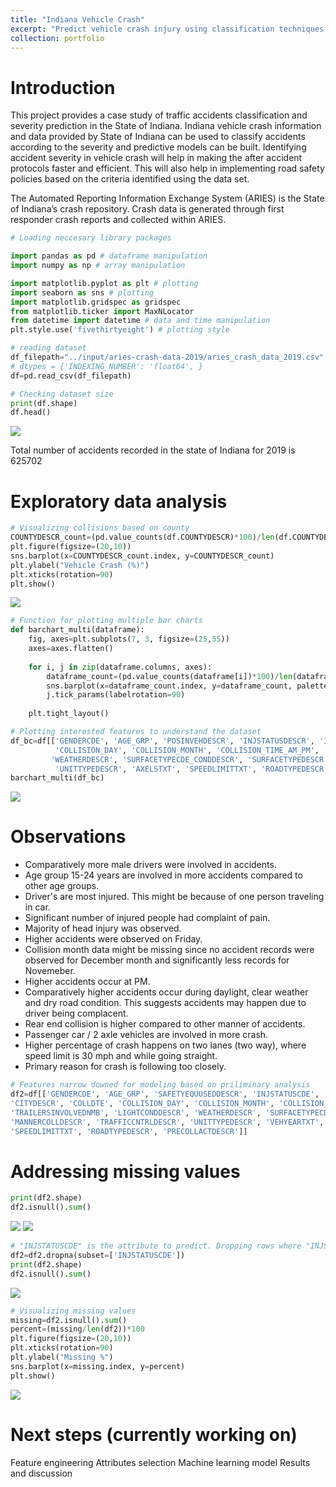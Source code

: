 ```yaml
---
title: "Indiana Vehicle Crash"
excerpt: "Predict vehicle crash injury using classification techniques <br/><img src='/images/INVehCrash/car-crash.jpg'>"
collection: portfolio
---
```


# Introduction

This project provides a case study of traffic accidents classification and severity prediction in the State of Indiana. Indiana vehicle crash information and data provided by State of Indiana can be used to classify accidents according to the severity and predictive models can be built. Identifying accident severity in vehicle crash will help in making the after accident protocols faster and efficient. This will also help in implementing road safety policies based on the criteria identified using the data set. 

The Automated Reporting Information Exchange System (ARIES) is the State of Indiana’s crash repository. Crash data is generated through first responder crash reports and collected within ARIES.

```python
# Loading neccesary library packages

import pandas as pd # dataframe manipulation
import numpy as np # array manipulation

import matplotlib.pyplot as plt # plotting
import seaborn as sns # plotting
import matplotlib.gridspec as gridspec
from matplotlib.ticker import MaxNLocator
from datetime import datetime # data and time manipulation
plt.style.use('fivethirtyeight') # plotting style
```

```python
# reading dataset
df_filepath="../input/aries-crash-data-2019/aries_crash_data_2019.csv"
# dtypes = {'INDEXING_NUMBER': 'float64', }
df=pd.read_csv(df_filepath)
```

```python
# Checking dataset size
print(df.shape)
df.head()
```

<img src='/images/INVehCrash/out3.jpg'>

Total number of accidents recorded in the state of Indiana for 2019 is 625702

# Exploratory data analysis

```python
# Visualizing collisions based on county
COUNTYDESCR_count=(pd.value_counts(df.COUNTYDESCR)*100)/len(df.COUNTYDESCR)
plt.figure(figsize=(20,10))
sns.barplot(x=COUNTYDESCR_count.index, y=COUNTYDESCR_count)
plt.ylabel("Vehicle Crash (%)")
plt.xticks(rotation=90)
plt.show()
```

<img src='/images/INVehCrash/out6.png'>

```python
# Function for plotting multiple bar charts
def barchart_multi(dataframe):
    fig, axes=plt.subplots(7, 3, figsize=(25,55))
    axes=axes.flatten()
    
    for i, j in zip(dataframe.columns, axes):
        dataframe_count=(pd.value_counts(dataframe[i])*100)/len(dataframe[i])
        sns.barplot(x=dataframe_count.index, y=dataframe_count, palette='plasma', ax=j)
        j.tick_params(labelrotation=90)            
    
    plt.tight_layout()
```

```python
# Plotting interested features to understand the dataset
df_bc=df[['GENDERCDE', 'AGE_GRP', 'POSINVEHDESCR', 'INJSTATUSDESCR', 'INJNATUREDESCR', 'INJLOCCDESCR', 
          'COLLISION_DAY', 'COLLISION_MONTH', 'COLLISION_TIME_AM_PM', 'MOTORVEHINVOLVEDNMB', 'LIGHTCONDDESCR', 
         'WEATHERDESCR', 'SURFACETYPECDE_CONDDESCR', 'SURFACETYPEDESCR', 'PRIMARYFACTORDESCR', 'MANNERCOLLDESCR',
          'UNITTYPEDESCR', 'AXELSTXT', 'SPEEDLIMITTXT', 'ROADTYPEDESCR', 'PRECOLLACTDESCR']]
barchart_multi(df_bc)
```

<img src='/images/INVehCrash/out8.png'>

# Observations
* Comparatively more male drivers were involved in accidents.
* Age group 15-24 years are involved in more accidents compared to other age groups.
* Driver's are most injured. This might be because of one person traveling in car.
* Significant number of injured people had complaint of pain.
* Majority of head injury was observed.
* Higher accidents were observed on Friday.
* Collision month data might be missing since no accident records were observed for December month and significantly less records for Novemeber.
* Higher accidents occur at PM.
* Comparatively higher accidents occur during daylight, clear weather and dry road condition. This suggests accidents may happen due to driver being complacent.
* Rear end collision is higher compared to other manner of accidents.
* Passenger car / 2 axle vehicles are involved in more crash.
* Higher percentage of crash happens on two lanes (two way), where speed limit is 30 mph and while going straight.
* Primary reason for crash is following too closely.

```python
# Features narrow downed for modeling based on priliminary analysis
df2=df[['GENDERCDE', 'AGE_GRP', 'SAFETYEQUUSEDDESCR', 'INJSTATUSCDE', 'INJSTATUSDESCR', 'INJNATUREDESCR', 'INJLOCCDESCR', 'COUNTYDESCR', 
'CITYDESCR', 'COLLDTE', 'COLLISION_DAY', 'COLLISION_MONTH', 'COLLISION_YEAR', 'COLLISION_TIME_AM_PM', 'MOTORVEHINVOLVEDNMB', 
'TRAILERSINVOLVEDNMB', 'LIGHTCONDDESCR', 'WEATHERDESCR', 'SURFACETYPECDE_CONDDESCR', 'SURFACETYPEDESCR', 'PRIMARYFACTORDESCR', 
'MANNERCOLLDESCR', 'TRAFFICCNTRLDESCR', 'UNITTYPEDESCR', 'VEHYEARTXT', 'VEHMAKETXT', 'VEHMODELTXT', 'OCCUPSNMB', 'AXELSTXT', 
'SPEEDLIMITTXT', 'ROADTYPEDESCR', 'PRECOLLACTDESCR']]
```

# Addressing missing values

```python
print(df2.shape)
df2.isnull().sum()
```

<img src='/images/INVehCrash/out11-1.png'>
<img src='/images/INVehCrash/out11-2.png'>

```python
# "INJSTATUSCDE" is the attribute to predict. Dropping rows where "INJSTATUSCDE" records are not found. 
df2=df2.dropna(subset=['INJSTATUSCDE'])
print(df2.shape)
df2.isnull().sum()
```

<img src='/images/INVehCrash/out12.png'>

```python
# Visualizing missing values
missing=df2.isnull().sum()
percent=(missing/len(df2))*100
plt.figure(figsize=(20,10))
plt.xticks(rotation=90)
plt.ylabel("Missing %")
sns.barplot(x=missing.index, y=percent)
plt.show()
```

<img src='/images/INVehCrash/out13.png'>

# Next steps (currently working on)
Feature engineering
Attributes selection
Machine learning model
Results and discussion
